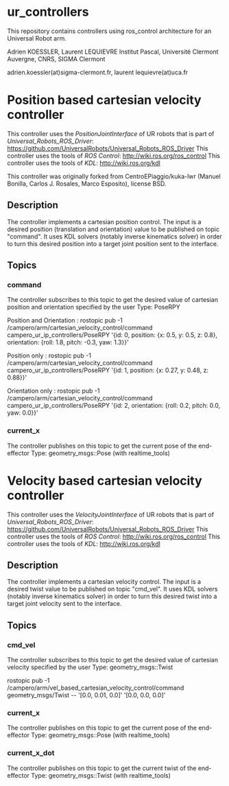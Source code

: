# ur_controllers
This repository contains controllers using ros_control architecture for an Universal Robot arm.

Adrien KOESSLER, Laurent LEQUIEVRE
Institut Pascal, Université Clermont Auvergne, CNRS, SIGMA Clermont

adrien.koessler(at)sigma-clermont.fr, laurent lequievre(at)uca.fr

# Position based cartesian velocity controller

This controller uses the *PositionJointInterface* of UR robots that is part of *Universal_Robots_ROS_Driver*: https://github.com/UniversalRobots/Universal_Robots_ROS_Driver
This controller uses the tools of *ROS Control*: http://wiki.ros.org/ros_control
This controller uses the tools of *KDL*: http://wiki.ros.org/kdl

This controller was originally forked from CentroEPiaggio/kuka-lwr (Manuel Bonilla, Carlos J. Rosales, Marco Esposito), license BSD.

## Description

The controller implements a cartesian position control. The input is a desired position (translation and orientation) value to be published on topic "command".
It uses KDL solvers (notably inverse kinematics solver) in order to turn this desired position into a target joint position sent to the interface.

## Topics

### command
The controller subscribes to this topic to get the desired value of cartesian position and orientation specified by the user
Type: PoseRPY

Position and Orientation :
rostopic pub -1 /campero/arm/cartesian_velocity_control/command  campero_ur_ip_controllers/PoseRPY '{id: 0, position: {x: 0.5, y: 0.5, z: 0.8}, orientation: {roll: 1.8, pitch: -0.3, yaw: 1.3}}'

Position only :
rostopic pub -1 /campero/arm/cartesian_velocity_control/command  campero_ur_ip_controllers/PoseRPY '{id: 1, position: {x: 0.27, y: 0.48, z: 0.88}}'

Orientation only :
rostopic pub -1 /campero/arm/cartesian_velocity_control/command  campero_ur_ip_controllers/PoseRPY '{id: 2, orientation: {roll: 0.2, pitch: 0.0, yaw: 0.0}}'

### current_x
The controller publishes on this topic to get the current pose of the end-effector
Type: geometry_msgs::Pose (with realtime_tools)

# Velocity based cartesian velocity controller

This controller uses the *VelocityJointInterface* of UR robots that is part of *Universal_Robots_ROS_Driver*: https://github.com/UniversalRobots/Universal_Robots_ROS_Driver
This controller uses the tools of *ROS Control*: http://wiki.ros.org/ros_control
This controller uses the tools of *KDL*: http://wiki.ros.org/kdl

## Description

The controller implements a cartesian velocity control. The input is a desired twist value to be published on topic "cmd_vel".
It uses KDL solvers (notably inverse kinematics solver) in order to turn this desired twist into a target joint velocity sent to the interface.

## Topics

### cmd_vel
The controller subscribes to this topic to get the desired value of cartesian velocity specified by the user
Type: geometry_msgs::Twist

rostopic pub -1 /campero/arm/vel_based_cartesian_velocity_control/command geometry_msgs/Twist -- '[0.0, 0.01, 0.0]' '[0.0, 0.0, 0.0]'

### current_x
The controller publishes on this topic to get the current pose of the end-effector
Type: geometry_msgs::Pose (with realtime_tools)

### current_x_dot
The controller publishes on this topic to get the current twist of the end-effector
Type: geometry_msgs::Twist (with realtime_tools)

